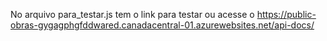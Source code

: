 No arquivo para_testar.js tem o link para testar ou acesse o https://public-obras-gygagphgfddwared.canadacentral-01.azurewebsites.net/api-docs/
